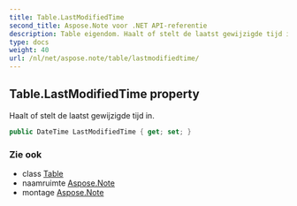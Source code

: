 ```yaml
---
title: Table.LastModifiedTime
second_title: Aspose.Note voor .NET API-referentie
description: Table eigendom. Haalt of stelt de laatst gewijzigde tijd in.
type: docs
weight: 40
url: /nl/net/aspose.note/table/lastmodifiedtime/
---
```

## Table.LastModifiedTime property

Haalt of stelt de laatst gewijzigde tijd in.

```csharp
public DateTime LastModifiedTime { get; set; }
```

### Zie ook

* class [Table](../)
* naamruimte [Aspose.Note](../../table/)
* montage [Aspose.Note](../../../)


